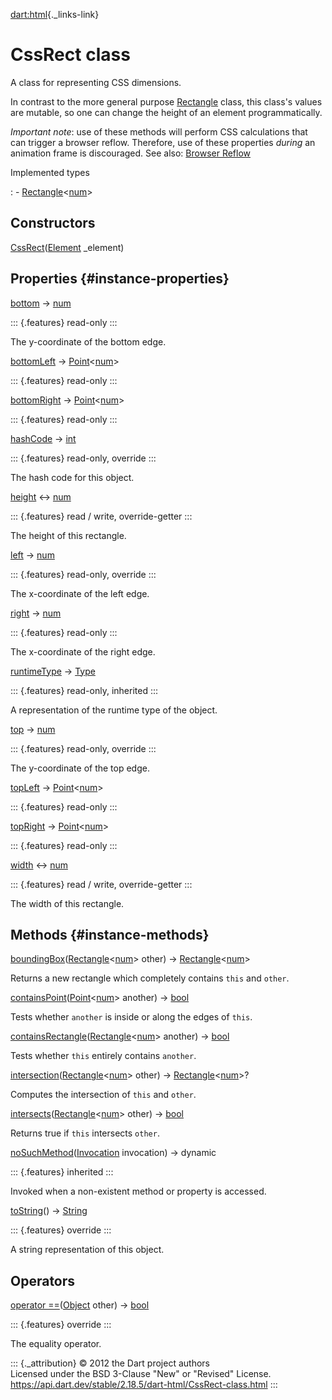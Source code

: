 [dart:html](../dart-html/dart-html-library){._links-link}

CssRect class
=============

A class for representing CSS dimensions.

In contrast to the more general purpose
[Rectangle](../dart-math/rectangle-class) class, this class\'s values
are mutable, so one can change the height of an element
programmatically.

*Important* *note*: use of these methods will perform CSS calculations
that can trigger a browser reflow. Therefore, use of these properties
*during* an animation frame is discouraged. See also: [Browser
Reflow](https://developers.google.com/speed/articles/reflow)

Implemented types

:   -   [Rectangle](../dart-math/rectangle-class)\<[num](../dart-core/num-class)\>

Constructors
------------

[CssRect](cssrect/cssrect)([Element](element-class) \_element)

Properties {#instance-properties}
----------

[bottom](cssrect/bottom) → [num](../dart-core/num-class)

::: {.features}
read-only
:::

The y-coordinate of the bottom edge.

[bottomLeft](cssrect/bottomleft) →
[Point](../dart-math/point-class)\<[num](../dart-core/num-class)\>

::: {.features}
read-only
:::

[bottomRight](cssrect/bottomright) →
[Point](../dart-math/point-class)\<[num](../dart-core/num-class)\>

::: {.features}
read-only
:::

[hashCode](cssrect/hashcode) → [int](../dart-core/int-class)

::: {.features}
read-only, override
:::

The hash code for this object.

[height](cssrect/height) ↔ [num](../dart-core/num-class)

::: {.features}
read / write, override-getter
:::

The height of this rectangle.

[left](cssrect/left) → [num](../dart-core/num-class)

::: {.features}
read-only, override
:::

The x-coordinate of the left edge.

[right](cssrect/right) → [num](../dart-core/num-class)

::: {.features}
read-only
:::

The x-coordinate of the right edge.

[runtimeType](../dart-core/object/runtimetype) →
[Type](../dart-core/type-class)

::: {.features}
read-only, inherited
:::

A representation of the runtime type of the object.

[top](cssrect/top) → [num](../dart-core/num-class)

::: {.features}
read-only, override
:::

The y-coordinate of the top edge.

[topLeft](cssrect/topleft) →
[Point](../dart-math/point-class)\<[num](../dart-core/num-class)\>

::: {.features}
read-only
:::

[topRight](cssrect/topright) →
[Point](../dart-math/point-class)\<[num](../dart-core/num-class)\>

::: {.features}
read-only
:::

[width](cssrect/width) ↔ [num](../dart-core/num-class)

::: {.features}
read / write, override-getter
:::

The width of this rectangle.

Methods {#instance-methods}
-------

[boundingBox](cssrect/boundingbox)([Rectangle](../dart-math/rectangle-class)\<[num](../dart-core/num-class)\>
other) →
[Rectangle](../dart-math/rectangle-class)\<[num](../dart-core/num-class)\>

Returns a new rectangle which completely contains `this` and `other`.

[containsPoint](cssrect/containspoint)([Point](../dart-math/point-class)\<[num](../dart-core/num-class)\>
another) → [bool](../dart-core/bool-class)

Tests whether `another` is inside or along the edges of `this`.

[containsRectangle](cssrect/containsrectangle)([Rectangle](../dart-math/rectangle-class)\<[num](../dart-core/num-class)\>
another) → [bool](../dart-core/bool-class)

Tests whether `this` entirely contains `another`.

[intersection](cssrect/intersection)([Rectangle](../dart-math/rectangle-class)\<[num](../dart-core/num-class)\>
other) →
[Rectangle](../dart-math/rectangle-class)\<[num](../dart-core/num-class)\>?

Computes the intersection of `this` and `other`.

[intersects](cssrect/intersects)([Rectangle](../dart-math/rectangle-class)\<[num](../dart-core/num-class)\>
other) → [bool](../dart-core/bool-class)

Returns true if `this` intersects `other`.

[noSuchMethod](../dart-core/object/nosuchmethod)([Invocation](../dart-core/invocation-class)
invocation) → dynamic

::: {.features}
inherited
:::

Invoked when a non-existent method or property is accessed.

[toString](cssrect/tostring)() → [String](../dart-core/string-class)

::: {.features}
override
:::

A string representation of this object.

Operators
---------

[operator
==](cssrect/operator_equals)([Object](../dart-core/object-class) other)
→ [bool](../dart-core/bool-class)

::: {.features}
override
:::

The equality operator.

::: {._attribution}
© 2012 the Dart project authors\
Licensed under the BSD 3-Clause \"New\" or \"Revised\" License.\
<https://api.dart.dev/stable/2.18.5/dart-html/CssRect-class.html>
:::
